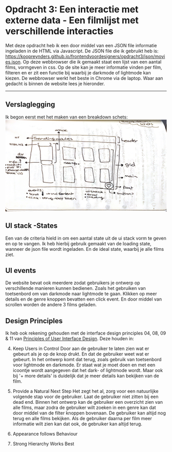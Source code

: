 <!--
# frontend voor designers - opdracht 3: Een interactie uitwerken met externe data

<!--Voor deze opdracht ga je een functionaliteit ontwerpen met externe data. De data is JSON die met een [REST API](https://developer.mozilla.org/en-US/docs/Glossary/REST) van een externe bron wordt ingeladen met Javascript.  Als de data geladen is moeten gebruikers je ontwerp op verschillende manieren kunnen bedienen. Verschillende states zijn vormgeven en worden op het juiste moment getoond.-->


<!--## Werkwijze-->
<!--Schets eerst hoe de functionaliteit er uit komt te zien. Maak daarna een breakdown-schets hoe de verschillende componenten technisch moeten gaan werken...-->

<!--Werk daarna je ontwerp uit in HTML, CSS en JavaScript.-->


<!--## Criteria-->
<!--1. De uitwerking van je ontwerp moet het doen in een browser en device naar keuze. CHECK!-->
<!--2. De data wordt van een externe bron ingeladen met Javascript. CHECK!-->
<!--3. Een aantal states van de [UI stack](https://www.scotthurff.com/posts/why-your-user-interface-is-awkward-youre-ignoring-the-ui-stack/) worden opgevangen en zijn vormgegeven. 2 dus bijna zit op de helft, nog een kiezen-->
<!--4. In de demo maak je gebruik van meerdere [UI events](https://developer.mozilla.org/en-US/docs/Web/API/UIEvent) zodat gebruikers je ontwerp op verschillende manieren kunnen bedienen. 3 ui events, dus CHECK!-->
<!--5. In de demo dien je rekening te houden met de interface design principles 04, 08, 09 & 11 van [Principles of User Interface Design](http://bokardo.com/principles-of-user-interface-design/).-->
<!--6. Je ontwerp is aantoonbaar getest en verbeterd. Verslaglegging en resultaat publiceren op Github-->

<!--## Resources-->
<!--- Gebruik verschillende [UI events](https://developer.mozilla.org/en-US/docs/Web/API/UIEvent) om de functionaliteit mee te bedienen.-->
<!--- Met behulp van [XMLHttpRequest](https://developer.mozilla.org/en-US/docs/Web/API/XMLHttpRequest/Using_XMLHttpRequest) of [Fetch](https://developer.mozilla.org/en-US/docs/Web/API/Fetch_API/Using_Fetch) kan een [JSON](https://developer.mozilla.org/en-US/docs/Learn/JavaScript/Objects/JSON) file worden geladen. Daarna kun je de HTML elementen aanmaken, de juiste content koppelen en aan de DOM toevoegen.-->
<!--- Hier staat een [tutorial](https://developer.mozilla.org/en-US/docs/Learn/JavaScript/Objects/JSON) voor het laden van JSON data en het aanmaken van HTMl elementen.-->
<!--- Bij het laden van externe data kan de server verschillende [HTTP response status codes](https://developer.mozilla.org/en-US/docs/Web/HTTP/Status) doorgeven, die kun je gebruiken om feedback te tonen.-->

# Opdracht 3: Een interactie met externe data - Een filmlijst met verschillende interacties

Met deze opdracht heb ik een door middel van een JSON file informatie ingeladen in de HTML via Javascript. De JSON file die ik gebruikt heb is: https://koopreynders.github.io/frontendvoordesigners/opdracht3/json/movies.json. Op deze webbrowser die ik gemaakt  staat een lijst van een aantal films, vormgeven in css. Op de site kan je meer informatie vinden per film, filteren en er zit een functie bij waarbij je darkmode of lightmode kan kiezen. De webbrowser werkt het beste in Chrome via de laptop. Waar aan gedacht is binnen de website lees je hieronder.

---

## Verslaglegging
Ik begon eerst met het maken van een breakdown schets:
![alt text](./img/breakdownschets.jpeg "Breakdown schets")

## UI stack -States
Een van de criteria hield in om een aantal state uit de ui stack vorm te geven en op te vangen. Ik heb hierbij gebruik gemaakt van de loading state, wanneer de json file wordt ingeladen. En de ideal state, waarbij je alle films ziet.

## UI events
De website bevat ook meerdere zodat gebruikers je ontwerp op verschillende manieren kunnen bedienen. Zoals het gebruiken van toetsenbord om van darkmode naar lightmode te gaan. Klikken op meer details en de genre knoppen bevatten een click event. En door middel van scrollen worden de andere 3 films geladen.

## Design Principles
Ik heb ook rekening gehouden met de interface design principles 04, 08, 09 & 11 van [Principles of User Interface Design](http://bokardo.com/principles-of-user-interface-design/). Deze houden in:

4. Keep Users in Control
Door aan de gebruiker te laten zien wat er gebeurt als je op de knop drukt. En dat de gebruiker weet wat er gebeurt. In het ontwerp komt dat terug, zoals gebruik van toetsenbord voor lightmode en darkmode. Er staat wat je moet doen en met een icoontje wordt aangegeven dat het dark- of lightmode wordt. Maar ook bij '+ more details' is duidelijk dat je meer details kan bekijken van de film.

8. Provide a Natural Next Step
Het zegt het al, zorg voor een natuurlijke volgende stap voor de gebruiker. Laat de gebruiker niet zitten bij een dead end. Binnen het ontwerp kan de gebruiker een overzicht zien van alle films, maar zodra de gebruiker wilt zoeken in een genre kan dat door middel van de filter knoppen bovenaan. De gebruiker kan altijd nog terug en alle films bekijken. Als de gebruiker daarna per film meer informatie wilt zien kan dat ook, de gebruiker kan altijd terug.

9. Appearance follows Behaviour

11. Strong Hierarchy Works Best


